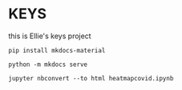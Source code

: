 # KEYS
this is Ellie's keys project

```
pip install mkdocs-material
```

```
python -m mkdocs serve
```

```jupyter nbconvert --to html heatmapcovid.ipynb```
